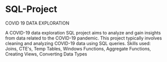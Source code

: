 # SQL-Project
COVID 19 DATA EXPLORATION

A COVID-19 data exploration SQL project aims to analyze and gain insights from data related to the COVID-19 pandemic. This project typically involves cleaning and analyzing COVID-19 data using SQL queries. 
Skills used: Joins, CTE's, Temp Tables, Windows Functions, Aggregate Functions, Creating Views, Converting Data Types
